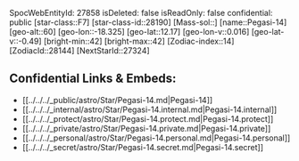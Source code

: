 ﻿---
location: [12.17,18.325,60]
type: Star
tags:
- astro/Star

---
SpocWebEntityId: 27858
isDeleted: false
isReadOnly: false
confidential: public
[star-class::F7]
[star-class-id::28190]
[Mass-sol::]
[name::Pegasi-14]
[geo-alt::60]
[geo-lon::-18.325]
[geo-lat::12.17]
[geo-lon-v::0.016]
[geo-lat-v::-0.49]
[bright-min::42]
[bright-max::42]
[Zodiac-index::14]
[ZodiacId::28144]
[NextStarId::27324]



## Confidential Links & Embeds: 
- [[../../../_public/astro/Star/Pegasi-14.md|Pegasi-14]] 
- [[../../../_internal/astro/Star/Pegasi-14.internal.md|Pegasi-14.internal]] 
- [[../../../_protect/astro/Star/Pegasi-14.protect.md|Pegasi-14.protect]] 
- [[../../../_private/astro/Star/Pegasi-14.private.md|Pegasi-14.private]] 
- [[../../../_personal/astro/Star/Pegasi-14.personal.md|Pegasi-14.personal]] 
- [[../../../_secret/astro/Star/Pegasi-14.secret.md|Pegasi-14.secret]] 
